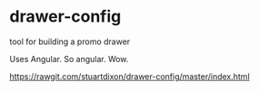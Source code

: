 # drawer-config
tool for building a promo drawer

Uses Angular. So angular. Wow. 

https://rawgit.com/stuartdixon/drawer-config/master/index.html
